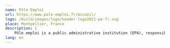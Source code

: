 ```yaml
---
name: Pôle Emploi
url: https://www.pole-emploi.fr/accueil/
logo: /build/images/logo/header-logo2021-pe-fr.svg
place: Montpellier, France
description: |
    Pôle emploi is a public administrative institution (EPA), responsible for employment in France.
lang: en
---
```

